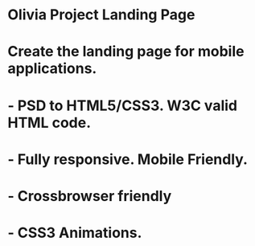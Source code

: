 # Olivia Project Landing Page
# Create the landing page for mobile applications.
# - PSD to HTML5/CSS3. W3C valid HTML code.
# - Fully responsive. Mobile Friendly.
# - Crossbrowser friendly 
# - CSS3 Animations.
